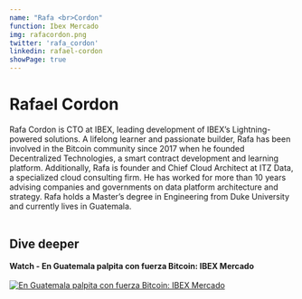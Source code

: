 ```yaml
---
name: "Rafa <br>Cordon"
function: Ibex Mercado
img: rafacordon.png
twitter: 'rafa_cordon'
linkedin: rafael-cordon
showPage: true
---
```


# Rafael Cordon
 
Rafa Cordon is CTO at IBEX, leading development of IBEX’s Lightning-powered solutions. A lifelong learner and passionate builder, Rafa has been involved in the Bitcoin community since 2017 when he founded Decentralized Technologies, a smart contract development and learning platform. Additionally, Rafa is founder and Chief Cloud Architect at ITZ Data, a specialized cloud consulting firm. He has worked for more than 10 years advising companies and governments on data platform architecture and strategy. Rafa holds a Master’s degree in Engineering from Duke University and currently lives in Guatemala.
<br><br>

## Dive deeper


<div class="grid grid-cols-1 md:grid-cols-2 gap-5">
<div class="p-3 my-2">

**Watch - En Guatemala palpita con fuerza Bitcoin: IBEX Mercado** <br><br>
[ ![En Guatemala palpita con fuerza Bitcoin: IBEX Mercado](/content/rafa_satoshi.png)](https://www.youtube.com/watch?v=yN__KO02kBA/)
</div>

</div>

<br>



